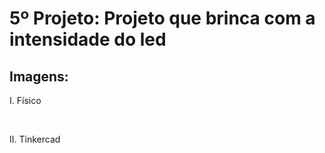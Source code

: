 # 5º Projeto: Projeto que brinca com a intensidade do led

## Imagens:
I. Físico

&nbsp;

II. Tinkercad